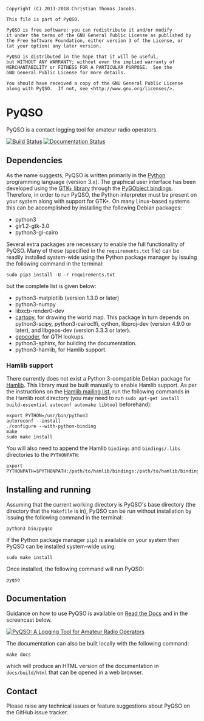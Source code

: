     Copyright (C) 2013-2018 Christian Thomas Jacobs.

    This file is part of PyQSO.

    PyQSO is free software: you can redistribute it and/or modify
    it under the terms of the GNU General Public License as published by
    the Free Software Foundation, either version 3 of the License, or
    (at your option) any later version.

    PyQSO is distributed in the hope that it will be useful,
    but WITHOUT ANY WARRANTY; without even the implied warranty of
    MERCHANTABILITY or FITNESS FOR A PARTICULAR PURPOSE.  See the
    GNU General Public License for more details.

    You should have received a copy of the GNU General Public License
    along with PyQSO.  If not, see <http://www.gnu.org/licenses/>.

# PyQSO

PyQSO is a contact logging tool for amateur radio operators.

[![Build Status](https://travis-ci.org/ctjacobs/pyqso.svg)](https://travis-ci.org/ctjacobs/pyqso)
[![Documentation Status](https://readthedocs.org/projects/pyqso/badge/?version=latest)](https://readthedocs.org/projects/pyqso/?badge=latest)

## Dependencies

As the name suggests, PyQSO is written primarily in the [Python](https://www.python.org/) programming language (version 3.x). The graphical user interface has been developed using the [GTK+ library](https://www.gtk.org/) through the [PyGObject bindings](https://pygobject.readthedocs.io). Therefore, in order to run PyQSO, the Python interpreter must be present on your system along with support for GTK+. On many Linux-based systems this can be accomplished by installing the following Debian packages:

* python3
* gir1.2-gtk-3.0
* python3-gi-cairo

Several extra packages are necessary to enable the full functionality of PyQSO. Many of these (specified in the `requirements.txt` file) can be readily installed system-wide using the Python package manager by issuing the following command in the terminal:

    sudo pip3 install -U -r requirements.txt

but the complete list is given below:

* python3-matplotlib (version 1.3.0 or later)
* python3-numpy
* libxcb-render0-dev
* [cartopy](http://scitools.org.uk/cartopy/), for drawing the world map. This package in turn depends on python3-scipy, python3-cairocffi, cython, libproj-dev (version 4.9.0 or later), and libgeos-dev (version 3.3.3 or later).
* [geocoder](https://pypi.python.org/pypi/geocoder), for QTH lookups.
* python3-sphinx, for building the documentation.
* python3-hamlib, for Hamlib support.

### Hamlib support

There currently does not exist a Python 3-compatible Debian package for [Hamlib](http://www.hamlib.org). This library must be built manually to enable Hamlib support. As per the instructions on the [Hamlib mailing list](https://sourceforge.net/p/hamlib/mailman/message/35692744/), run the following commands in the Hamlib root directory (you may need to run `sudo apt-get install build-essential autoconf automake libtool` beforehand):

    export PYTHON=/usr/bin/python3
    autoreconf --install
    ./configure --with-python-binding
    make
    sudo make install

You will also need to append the Hamlib `bindings` and `bindings/.libs` directories to the `PYTHONPATH`:

    export PYTHONPATH=$PYTHONPATH:/path/to/hamlib/bindings:/path/to/hamlib/bindings/.libs

## Installing and running

Assuming that the current working directory is PyQSO's base directory (the directory that the `Makefile` is in), PyQSO can be run without installation by issuing the following command in the terminal:

    python3 bin/pyqso

If the Python package manager `pip3` is available on your system then PyQSO can be installed system-wide using:

    sudo make install

Once installed, the following command will run PyQSO:

    pyqso

## Documentation

Guidance on how to use PyQSO is available on [Read the Docs](http://pyqso.readthedocs.io/) and in the screencast below.

[![PyQSO: A Logging Tool for Amateur Radio Operators](https://img.youtube.com/vi/sVdZl9KnDsk/0.jpg)](https://www.youtube.com/watch?v=sVdZl9KnDsk)

The documentation can also be built locally with the following command:

    make docs

which will produce an HTML version of the documentation in `docs/build/html` that can be opened in a web browser.

## Contact

Please raise any technical issues or feature suggestions about PyQSO on the GitHub issue tracker.
